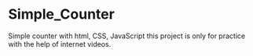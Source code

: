 # Simple_Counter
Simple counter with html, CSS, JavaScript this project is only for practice with the help of internet videos.
